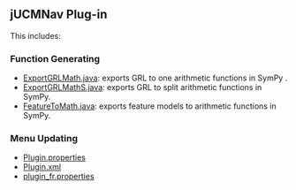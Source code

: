 ## jUCMNav Plug-in
This includes:
### Function Generating
* [ExportGRLMath.java](ExportGRLMath.java): exports GRL to one arithmetic functions in SymPy . 
* [ExportGRLMathS.java](ExportGRLMathS.java): exports GRL to split arithmetic functions in SymPy.
* [FeatureToMath.java](FeatureToMath.java): exports feature models to arithmetic functions in SymPy.
### Menu Updating
* [Plugin.properties](plugin.properties)
* [Plugin.xml](plugin.xml)
* [plugin_fr.properties](plugin_fr.properties)


